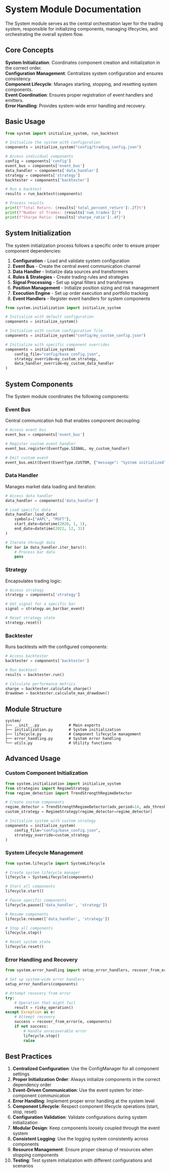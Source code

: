 # System Module Documentation

The System module serves as the central orchestration layer for the trading system, responsible for initializing components, managing lifecycles, and orchestrating the overall system flow.

## Core Concepts

**System Initialization**: Coordinates component creation and initialization in the correct order.  
**Configuration Management**: Centralizes system configuration and ensures consistency.  
**Component Lifecycle**: Manages starting, stopping, and resetting system components.  
**Event Coordination**: Ensures proper registration of event handlers and emitters.  
**Error Handling**: Provides system-wide error handling and recovery.

## Basic Usage

```python
from system import initialize_system, run_backtest

# Initialize the system with configuration
components = initialize_system("config/trading_config.json")

# Access individual components
config = components['config']
event_bus = components['event_bus']
data_handler = components['data_handler']
strategy = components['strategy']
backtester = components['backtester']

# Run a backtest
results = run_backtest(components)

# Process results
print(f"Total Return: {results['total_percent_return']:.2f}%")
print(f"Number of Trades: {results['num_trades']}")
print(f"Sharpe Ratio: {results['sharpe_ratio']:.4f}")
```

## System Initialization

The system initialization process follows a specific order to ensure proper component dependencies:

1. **Configuration** - Load and validate system configuration
2. **Event Bus** - Create the central event communication channel
3. **Data Handler** - Initialize data sources and transformers
4. **Rules & Strategies** - Create trading rules and strategies
5. **Signal Processing** - Set up signal filters and transformers
6. **Position Management** - Initialize position sizing and risk management
7. **Execution Engine** - Set up order execution and portfolio tracking
8. **Event Handlers** - Register event handlers for system components

```python
from system.initialization import initialize_system

# Initialize with default configuration
components = initialize_system()

# Initialize with custom configuration file
components = initialize_system("config/my_custom_config.json")

# Initialize with specific component overrides
components = initialize_system(
    config_file="config/base_config.json",
    strategy_override=my_custom_strategy,
    data_handler_override=my_custom_data_handler
)
```

## System Components

The System module coordinates the following components:

### Event Bus

Central communication hub that enables component decoupling:

```python
# Access event bus
event_bus = components['event_bus']

# Register custom event handler
event_bus.register(EventType.SIGNAL, my_custom_handler)

# Emit custom event
event_bus.emit(Event(EventType.CUSTOM, {"message": "System initialized"}))
```

### Data Handler

Manages market data loading and iteration:

```python
# Access data handler
data_handler = components['data_handler']

# Load specific data
data_handler.load_data(
    symbols=["AAPL", "MSFT"],
    start_date=datetime(2020, 1, 1),
    end_date=datetime(2022, 12, 31)
)

# Iterate through data
for bar in data_handler.iter_bars():
    # Process bar data
    pass
```

### Strategy

Encapsulates trading logic:

```python
# Access strategy
strategy = components['strategy']

# Get signal for a specific bar
signal = strategy.on_bar(bar_event)

# Reset strategy state
strategy.reset()
```

### Backtester

Runs backtests with the configured components:

```python
# Access backtester
backtester = components['backtester']

# Run backtest
results = backtester.run()

# Calculate performance metrics
sharpe = backtester.calculate_sharpe()
drawdown = backtester.calculate_max_drawdown()
```

## Module Structure

```
system/
├── __init__.py             # Main exports
├── initialization.py       # System initialization
├── lifecycle.py            # Component lifecycle management
├── error_handling.py       # System error handling
└── utils.py                # Utility functions
```

## Advanced Usage

### Custom Component Initialization

```python
from system.initialization import initialize_system
from strategies import RegimeStrategy
from regime_detection import TrendStrengthRegimeDetector

# Create custom components
regime_detector = TrendStrengthRegimeDetector(adx_period=14, adx_threshold=25)
custom_strategy = RegimeStrategy(regime_detector=regime_detector)

# Initialize system with custom strategy
components = initialize_system(
    config_file="config/base_config.json",
    strategy_override=custom_strategy
)
```

### System Lifecycle Management

```python
from system.lifecycle import SystemLifecycle

# Create system lifecycle manager
lifecycle = SystemLifecycle(components)

# Start all components
lifecycle.start()

# Pause specific components
lifecycle.pause(['data_handler', 'strategy'])

# Resume components
lifecycle.resume(['data_handler', 'strategy'])

# Stop all components
lifecycle.stop()

# Reset system state
lifecycle.reset()
```

### Error Handling and Recovery

```python
from system.error_handling import setup_error_handlers, recover_from_error

# Set up system-wide error handlers
setup_error_handlers(components)

# Attempt recovery from error
try:
    # Operation that might fail
    result = risky_operation()
except Exception as e:
    # Attempt recovery
    success = recover_from_error(e, components)
    if not success:
        # Handle unrecoverable error
        lifecycle.stop()
        raise
```

## Best Practices

1. **Centralized Configuration**: Use the ConfigManager for all component settings
2. **Proper Initialization Order**: Always initialize components in the correct dependency order
3. **Event-Driven Communication**: Use the event system for inter-component communication
4. **Error Handling**: Implement proper error handling at the system level
5. **Component Lifecycle**: Respect component lifecycle operations (start, stop, reset)
6. **Configuration Validation**: Validate configurations during system initialization
7. **Modular Design**: Keep components loosely coupled through the event system
8. **Consistent Logging**: Use the logging system consistently across components
9. **Resource Management**: Ensure proper cleanup of resources when stopping components
10. **Testing**: Test system initialization with different configurations and scenarios